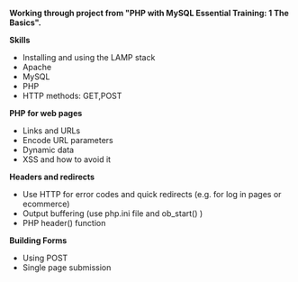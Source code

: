**Working through project from "PHP with MySQL Essential Training: 1 The Basics".**

**Skills**  

- Installing and using the LAMP stack  
- Apache 
- MySQL 
- PHP 
- HTTP methods: GET,POST

**PHP for web pages**

- Links and URLs
- Encode URL parameters
- Dynamic data
- XSS and how to avoid it

**Headers and redirects**
- Use HTTP for error codes and quick redirects (e.g. for log in pages or ecommerce)
- Output buffering (use php.ini file and ob_start() )
- PHP header() function

**Building Forms**
- Using POST
- Single page submission